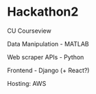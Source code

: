 # Hackathon2
CU Courseview


Data Manipulation - MATLAB

Web scraper APIs - Python

Frontend - Django (+ React?)

Hosting: AWS
